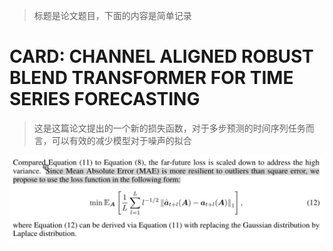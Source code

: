 > 标题是论文题目，下面的内容是简单记录

# CARD: CHANNEL ALIGNED ROBUST BLEND TRANSFORMER FOR TIME SERIES FORECASTING
> 这是这篇论文提出的一个新的损失函数，对于多步预测的时间序列任务而言，可以有效的减少模型对于噪声的拟合

![alt text](image.png)